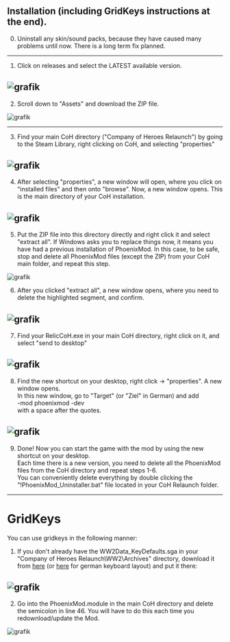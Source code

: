 ## Installation (including GridKeys instructions at the end). 

0. Uninstall any skin/sound packs, because they have caused many problems until now. There is a long term fix planned.
---
1. Click on releases and select the LATEST available version.
   
![grafik](https://github.com/Nubb3r/PhoenixMod/assets/12478713/9ae5df69-ed13-4bb8-9d13-8f8a058fe081)
---
2. Scroll down to "Assets" and download the ZIP file.
   
![grafik](https://github.com/Nubb3r/PhoenixMod/assets/12478713/18778d9b-13d7-4aca-b1ed-37d8ed9a9416)

---
3. Find your main CoH directory ("Company of Heroes Relaunch") by going to the Steam Library, right clicking on CoH, and selecting "properties"

![grafik](https://github.com/Nubb3r/PhoenixMod/assets/12478713/c48f9951-46ba-47a3-bedd-8a1fde19860a)
---
4. After selecting "properties", a new window will open, where you click on "installed files" and then onto "browse". Now, a new window opens. This is the main directory of your CoH installation.
   
![grafik](https://github.com/Nubb3r/PhoenixMod/assets/12478713/9b74b189-2370-4ef6-8466-cc76a4b92b46)
---
5. Put the ZIP file into this directory directly and right click it and select "extract all". If Windows asks you to replace things now, it means you have had a previous installation of PhoenixMod. In this case, to be safe, stop and delete all PhoenixMod files (except the ZIP) from your CoH main folder, and repeat this step.

![grafik](https://github.com/Nubb3r/PhoenixMod/assets/12478713/e7e877e8-4d15-47a9-abb3-e7ea4b52596a)

6. After you clicked "extract all", a new window opens, where you need to delete the highlighted segment, and confirm.

![grafik](https://github.com/Nubb3r/PhoenixMod/assets/12478713/4e525c4e-ae84-40ba-aae1-c19dc85dd5e7)
---
7. Find your RelicCoH.exe in your main CoH directory, right click on it, and select "send to desktop"
   
![grafik](https://user-images.githubusercontent.com/12478713/160441611-e84c3e7d-2100-4a3d-9f23-d4a707afbe14.png)
---
8. Find the new shortcut on your desktop, right click -> "properties". A new window opens.<br>
In this new window, go to "Target" (or "Ziel" in German) and add<br>
-mod phoenixmod -dev<br>
with a space after the quotes.

![grafik](https://user-images.githubusercontent.com/12478713/200003634-db392825-e72f-402d-b698-f9e3541d6952.png)
---
9. Done! Now you can start the game with the mod by using the new shortcut on your desktop. <br>
Each time there is a new version, you need to delete all the PhoenixMod files from the CoH directory and repeat steps 1-6. <br>
You can conveniently delete everything by double clicking the "!PhoenixMod_Uninstaller.bat" file located in your CoH Relaunch folder.
---
# GridKeys
You can use gridkeys in the following manner:

1. If you don't already have the WW2Data_KeyDefaults.sga in your "Company of Heroes Relaunch\WW2\Archives" directory,
   download it from [here](https://github.com/Nubb3r/PhoenixMod/files/8417378/WW2Data_KeyDefaults.zip) (or [here](https://github.com/Nubb3r/PhoenixMod/files/8417617/WW2Data_KeyDefaults_de.zip) for german keyboard layout) and put it there:
   
![grafik](https://user-images.githubusercontent.com/12478713/161741018-b3a25ffc-bee1-4249-95a4-ffb77d7e0509.png)
---
2. Go into the PhoenixMod.module in the main CoH directory and delete the semicolon in line 46. You will have to do this each time you redownload/update the Mod.

![grafik](https://user-images.githubusercontent.com/12478713/161740515-9f49f85c-1be4-4557-9af0-c0668b81d48c.png)



